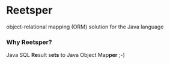# Reetsper
object-relational mapping (ORM) solution for the Java language


### Why Reetsper?
Java SQL **Re**sult s**ets** to Java Object Map**per** ;-)